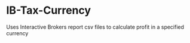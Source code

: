 # IB-Tax-Currency
Uses Interactive Brokers report csv files to calculate profit in a specified currency
